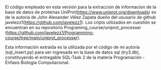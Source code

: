 El código empleado en esta versión para la extracción de informacion de la base de datos de proteinas UniProt(https://www.uniprot.org/downloads) es de la autoria de John Alexander Vélez Zapata dueño del ususario de github javelezz1(https://github.com/javelezz1). Los cripts utilizados en cuestión se encuentran en su repositorio Programing_course/uniprot_processer (https://github.com/javelezz1/Programming-course/tree/main/uniprot_processer).

Esta información extraida es la utilizada por el código de mi autoria (sql_insert.py) para ser ingresada en la base de datos sql (try3.db), constituyendo
el entregable SQL-Task 2 de la materia Programación - Énfasis Biología Computacional.
